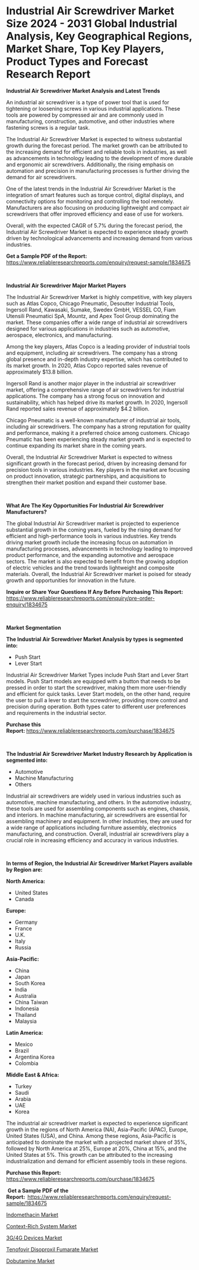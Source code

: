 <p><h1>Industrial Air Screwdriver Market Size 2024 - 2031 Global Industrial Analysis, Key Geographical Regions, Market Share, Top Key Players, Product Types and Forecast Research Report</h1></p><p><strong>Industrial Air Screwdriver Market Analysis and Latest Trends</strong></p>
<p><p>An industrial air screwdriver is a type of power tool that is used for tightening or loosening screws in various industrial applications. These tools are powered by compressed air and are commonly used in manufacturing, construction, automotive, and other industries where fastening screws is a regular task.</p><p>The Industrial Air Screwdriver Market is expected to witness substantial growth during the forecast period. The market growth can be attributed to the increasing demand for efficient and reliable tools in industries, as well as advancements in technology leading to the development of more durable and ergonomic air screwdrivers. Additionally, the rising emphasis on automation and precision in manufacturing processes is further driving the demand for air screwdrivers.</p><p>One of the latest trends in the Industrial Air Screwdriver Market is the integration of smart features such as torque control, digital displays, and connectivity options for monitoring and controlling the tool remotely. Manufacturers are also focusing on producing lightweight and compact air screwdrivers that offer improved efficiency and ease of use for workers.</p><p>Overall, with the expected CAGR of 5.7% during the forecast period, the Industrial Air Screwdriver Market is expected to experience steady growth driven by technological advancements and increasing demand from various industries.</p></p>
<p><strong>Get a Sample PDF of the Report:&nbsp;</strong> <a href="https://www.reliableresearchreports.com/enquiry/request-sample/1834675">https://www.reliableresearchreports.com/enquiry/request-sample/1834675</a></p>
<p>&nbsp;</p>
<p><strong>Industrial Air Screwdriver Major Market Players</strong></p>
<p><p>The Industrial Air Screwdriver Market is highly competitive, with key players such as Atlas Copco, Chicago Pneumatic, Desoutter Industrial Tools, Ingersoll Rand, Kawasaki, Sumake, Swedex GmbH, VESSEL CO, Fiam Utensili Pneumatici SpA, Mountz, and Apex Tool Group dominating the market. These companies offer a wide range of industrial air screwdrivers designed for various applications in industries such as automotive, aerospace, electronics, and manufacturing.</p><p>Among the key players, Atlas Copco is a leading provider of industrial tools and equipment, including air screwdrivers. The company has a strong global presence and in-depth industry expertise, which has contributed to its market growth. In 2020, Atlas Copco reported sales revenue of approximately $13.8 billion.</p><p>Ingersoll Rand is another major player in the industrial air screwdriver market, offering a comprehensive range of air screwdrivers for industrial applications. The company has a strong focus on innovation and sustainability, which has helped drive its market growth. In 2020, Ingersoll Rand reported sales revenue of approximately $4.2 billion.</p><p>Chicago Pneumatic is a well-known manufacturer of industrial air tools, including air screwdrivers. The company has a strong reputation for quality and performance, making it a preferred choice among customers. Chicago Pneumatic has been experiencing steady market growth and is expected to continue expanding its market share in the coming years.</p><p>Overall, the Industrial Air Screwdriver Market is expected to witness significant growth in the forecast period, driven by increasing demand for precision tools in various industries. Key players in the market are focusing on product innovation, strategic partnerships, and acquisitions to strengthen their market position and expand their customer base.</p></p>
<p>&nbsp;</p>
<p><strong>What Are The Key Opportunities For Industrial Air Screwdriver Manufacturers?</strong></p>
<p><p>The global Industrial Air Screwdriver market is projected to experience substantial growth in the coming years, fueled by the rising demand for efficient and high-performance tools in various industries. Key trends driving market growth include the increasing focus on automation in manufacturing processes, advancements in technology leading to improved product performance, and the expanding automotive and aerospace sectors. The market is also expected to benefit from the growing adoption of electric vehicles and the trend towards lightweight and composite materials. Overall, the Industrial Air Screwdriver market is poised for steady growth and opportunities for innovation in the future.</p></p>
<p><strong>Inquire or Share Your Questions If Any Before Purchasing This Report:</strong> <a href="https://www.reliableresearchreports.com/enquiry/pre-order-enquiry/1834675">https://www.reliableresearchreports.com/enquiry/pre-order-enquiry/1834675</a></p>
<p>&nbsp;</p>
<p><strong>Market Segmentation</strong></p>
<p><strong>The Industrial Air Screwdriver Market Analysis by types is segmented into:</strong></p>
<p><ul><li>Push Start</li><li>Lever Start</li></ul></p>
<p><p>Industrial Air Screwdriver Market Types include Push Start and Lever Start models. Push Start models are equipped with a button that needs to be pressed in order to start the screwdriver, making them more user-friendly and efficient for quick tasks. Lever Start models, on the other hand, require the user to pull a lever to start the screwdriver, providing more control and precision during operation. Both types cater to different user preferences and requirements in the industrial sector.</p></p>
<p><strong>Purchase this Report:&nbsp;</strong><a href="https://www.reliableresearchreports.com/purchase/1834675">https://www.reliableresearchreports.com/purchase/1834675</a></p>
<p>&nbsp;</p>
<p><strong>The Industrial Air Screwdriver Market Industry Research by Application is segmented into:</strong></p>
<p><ul><li>Automotive</li><li>Machine Manufacturing</li><li>Others</li></ul></p>
<p><p>Industrial air screwdrivers are widely used in various industries such as automotive, machine manufacturing, and others. In the automotive industry, these tools are used for assembling components such as engines, chassis, and interiors. In machine manufacturing, air screwdrivers are essential for assembling machinery and equipment. In other industries, they are used for a wide range of applications including furniture assembly, electronics manufacturing, and construction. Overall, industrial air screwdrivers play a crucial role in increasing efficiency and accuracy in various industries.</p></p>
<p>&nbsp;</p>
<p><strong>In terms of Region, the Industrial Air Screwdriver Market Players available by Region are:</strong></p>
<p>
    <p> <strong> North America: </strong>
        <ul>
            <li>United States</li>
            <li>Canada</li>
        </ul>
        </p> 
    <p> <strong> Europe: </strong>
        <ul>
            <li>Germany</li>
            <li>France</li>
            <li>U.K.</li>
            <li>Italy</li>
            <li>Russia</li>
        </ul>
        </p> 
    <p> <strong> Asia-Pacific: </strong>
        <ul>
            <li>China</li>
            <li>Japan</li>
            <li>South Korea</li>
            <li>India</li>
            <li>Australia</li>
            <li>China Taiwan</li>
            <li>Indonesia</li>
            <li>Thailand</li>
            <li>Malaysia</li>
        </ul>
        </p> 
    <p> <strong> Latin America: </strong>
        <ul>
            <li>Mexico</li>
            <li>Brazil</li>
            <li>Argentina Korea</li>
            <li>Colombia</li>
        </ul>
        </p> 
    <p> <strong> Middle East & Africa: </strong>
        <ul>
            <li>Turkey</li>
            <li>Saudi</li>
            <li>Arabia</li>
            <li>UAE</li>
            <li>Korea</li>
        </ul>
    </p>
    </p>
<p><p>The industrial air screwdriver market is expected to experience significant growth in the regions of North America (NA), Asia-Pacific (APAC), Europe, United States (USA), and China. Among these regions, Asia-Pacific is anticipated to dominate the market with a projected market share of 35%, followed by North America at 25%, Europe at 20%, China at 15%, and the United States at 5%. This growth can be attributed to the increasing industrialization and demand for efficient assembly tools in these regions.</p></p>
<p><strong>Purchase this Report: </strong><a href="https://www.reliableresearchreports.com/purchase/1834675">https://www.reliableresearchreports.com/purchase/1834675</a></p>
<p>&nbsp;<strong>Get a Sample PDF of the Report:&nbsp;&nbsp;</strong><a href="https://www.reliableresearchreports.com/enquiry/request-sample/1834675">https://www.reliableresearchreports.com/enquiry/request-sample/1834675</a></p>
<p><strong></strong></p>
<p><p><a href="https://medium.com/@kathydavis04/indomethacin-market-competitive-analysis-market-trends-and-forecast-to-2031-1f6e7c26487d">Indomethacin Market</a></p><p><a href="https://github.com/jaidynmorantestelletmjzya/Market-Research-Report-List-1/blob/main/context-rich-system-market.md">Context-Rich System Market</a></p><p><a href="https://github.com/juniordelafrance/Market-Research-Report-List-2/blob/main/3g4g-devices-market.md">3G/4G Devices Market</a></p><p><a href="https://medium.com/@saraprifti1917/tenofovir-disoproxil-fumarate-market-outlook-industry-overview-and-forecast-2024-to-2031-6b4e205067d0">Tenofovir Disoproxil Fumarate Market</a></p><p><a href="https://medium.com/@kathydavis04/dobutamine-market-comprehensive-assessment-by-type-application-and-geography-375d6ee86bcb">Dobutamine Market</a></p></p>